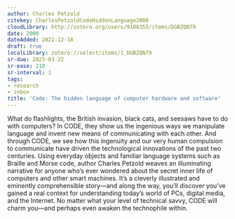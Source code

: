 ```yaml
---
author: Charles Petzold
citekey: CharlesPetzoldCodeHiddenLanguage2000
cloudLibrary: http://zotero.org/users/9108355/items/DGBZQN79
date: 2000
dateAdded: 2022-12-18
draft: true
localLibrary: zotero://select/items/1_DGBZQN79
sr-due: 2023-03-22
sr-ease: 210
sr-interval: 1
tags:
- research
- inbox
title: 'Code: The hidden language of computer hardware and software'
---
```

   
What do flashlights, the British invasion, black cats, and seesaws have to do with computers? In CODE, they show us the ingenious ways we manipulate language and invent new means of communicating with each other. And through CODE, we see how this ingenuity and our very human compulsion to communicate have driven the technological innovations of the past two centuries. Using everyday objects and familiar language systems such as Braille and Morse code, author Charles Petzold weaves an illuminating narrative for anyone who’s ever wondered about the secret inner life of computers and other smart machines. It’s a cleverly illustrated and eminently comprehensible story—and along the way, you’ll discover you’ve gained a real context for understanding today’s world of PCs, digital media, and the Internet. No matter what your level of technical savvy, CODE will charm you—and perhaps even awaken the technophile within.